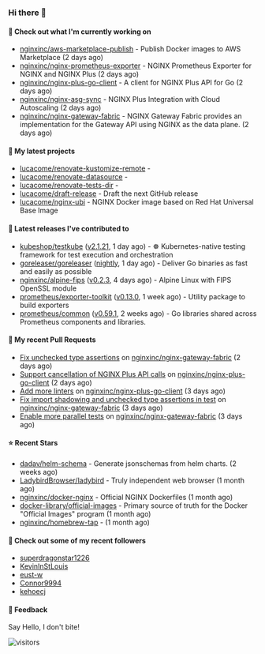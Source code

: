 ### Hi there 👋

#### 👷 Check out what I'm currently working on

- [nginxinc/aws-marketplace-publish](https://github.com/nginxinc/aws-marketplace-publish) - Publish Docker images to AWS Marketplace (2 days ago)
- [nginxinc/nginx-prometheus-exporter](https://github.com/nginxinc/nginx-prometheus-exporter) - NGINX Prometheus Exporter for NGINX and NGINX Plus (2 days ago)
- [nginxinc/nginx-plus-go-client](https://github.com/nginxinc/nginx-plus-go-client) - A client for NGINX Plus API for Go (2 days ago)
- [nginxinc/nginx-asg-sync](https://github.com/nginxinc/nginx-asg-sync) - NGINX Plus Integration with Cloud Autoscaling  (2 days ago)
- [nginxinc/nginx-gateway-fabric](https://github.com/nginxinc/nginx-gateway-fabric) - NGINX Gateway Fabric provides an implementation for the Gateway API using NGINX as the data plane. (2 days ago)

#### 🌱 My latest projects

- [lucacome/renovate-kustomize-remote](https://github.com/lucacome/renovate-kustomize-remote) - 
- [lucacome/renovate-datasource](https://github.com/lucacome/renovate-datasource) - 
- [lucacome/renovate-tests-dir](https://github.com/lucacome/renovate-tests-dir) - 
- [lucacome/draft-release](https://github.com/lucacome/draft-release) - Draft the next GitHub release
- [lucacome/nginx-ubi](https://github.com/lucacome/nginx-ubi) - NGINX Docker image based on Red Hat Universal Base Image

#### 🔭 Latest releases I've contributed to

- [kubeshop/testkube](https://github.com/kubeshop/testkube) ([v2.1.21](https://github.com/kubeshop/testkube/releases/tag/v2.1.21), 1 day ago) - ☸️ Kubernetes-native testing framework for test execution and orchestration
- [goreleaser/goreleaser](https://github.com/goreleaser/goreleaser) ([nightly](https://github.com/goreleaser/goreleaser/releases/tag/nightly), 1 day ago) - Deliver Go binaries as fast and easily as possible
- [nginxinc/alpine-fips](https://github.com/nginxinc/alpine-fips) ([v0.2.3](https://github.com/nginxinc/alpine-fips/releases/tag/v0.2.3), 4 days ago) - Alpine Linux with FIPS OpenSSL module
- [prometheus/exporter-toolkit](https://github.com/prometheus/exporter-toolkit) ([v0.13.0](https://github.com/prometheus/exporter-toolkit/releases/tag/v0.13.0), 1 week ago) - Utility package to build exporters
- [prometheus/common](https://github.com/prometheus/common) ([v0.59.1](https://github.com/prometheus/common/releases/tag/v0.59.1), 2 weeks ago) - Go libraries shared across Prometheus components and libraries.

#### 🔨 My recent Pull Requests

- [Fix unchecked type assertions](https://github.com/nginxinc/nginx-gateway-fabric/pull/2580) on [nginxinc/nginx-gateway-fabric](https://github.com/nginxinc/nginx-gateway-fabric) (2 days ago)
- [Support cancellation of NGINX Plus API calls](https://github.com/nginxinc/nginx-plus-go-client/pull/383) on [nginxinc/nginx-plus-go-client](https://github.com/nginxinc/nginx-plus-go-client) (2 days ago)
- [Add more linters](https://github.com/nginxinc/nginx-plus-go-client/pull/382) on [nginxinc/nginx-plus-go-client](https://github.com/nginxinc/nginx-plus-go-client) (3 days ago)
- [Fix import shadowing and unchecked type assertions in test](https://github.com/nginxinc/nginx-gateway-fabric/pull/2574) on [nginxinc/nginx-gateway-fabric](https://github.com/nginxinc/nginx-gateway-fabric) (3 days ago)
- [Enable more parallel tests](https://github.com/nginxinc/nginx-gateway-fabric/pull/2572) on [nginxinc/nginx-gateway-fabric](https://github.com/nginxinc/nginx-gateway-fabric) (3 days ago)

#### ⭐ Recent Stars

- [dadav/helm-schema](https://github.com/dadav/helm-schema) - Generate jsonschemas from helm charts. (2 weeks ago)
- [LadybirdBrowser/ladybird](https://github.com/LadybirdBrowser/ladybird) - Truly independent web browser (1 month ago)
- [nginxinc/docker-nginx](https://github.com/nginxinc/docker-nginx) - Official NGINX Dockerfiles (1 month ago)
- [docker-library/official-images](https://github.com/docker-library/official-images) - Primary source of truth for the Docker &#34;Official Images&#34; program (1 month ago)
- [nginxinc/homebrew-tap](https://github.com/nginxinc/homebrew-tap) -  (1 month ago)

#### 👯 Check out some of my recent followers

- [superdragonstar1226](https://github.com/superdragonstar1226)
- [KevinInStLouis](https://github.com/KevinInStLouis)
- [eust-w](https://github.com/eust-w)
- [Connor9994](https://github.com/Connor9994)
- [kehoecj](https://github.com/kehoecj)

#### 💬 Feedback

Say Hello, I don't bite!

![visitors](https://visitor-badge.laobi.icu/badge?page_id=lucacome.visitor-badge)
#

